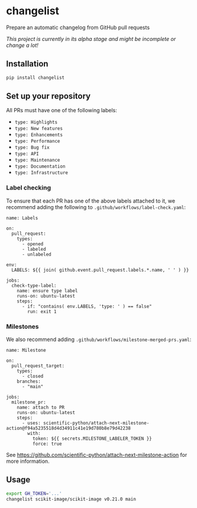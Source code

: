 # changelist

Prepare an automatic changelog from GitHub pull requests

_This project is currently in its alpha stage and might be incomplete or change a lot!_

## Installation

```sh
pip install changelist
```

## Set up your repository

All PRs must have one of the following labels:

- `type: Highlights`
- `type: New features`
- `type: Enhancements`
- `type: Performance`
- `type: Bug fix`
- `type: API`
- `type: Maintenance`
- `type: Documentation`
- `type: Infrastructure`

### Label checking

To ensure that each PR has one of the above labels attached to it,
we recommend adding the following to `.github/workflows/label-check.yaml`:

```
name: Labels

on:
  pull_request:
    types:
      - opened
      - labeled
      - unlabeled

env:
  LABELS: ${{ join( github.event.pull_request.labels.*.name, ' ' ) }}

jobs:
  check-type-label:
    name: ensure type label
    runs-on: ubuntu-latest
    steps:
      - if: "contains( env.LABELS, 'type: ' ) == false"
        run: exit 1
```

### Milestones

We also recommend adding `.github/workflows/milestone-merged-prs.yaml`:

```
name: Milestone

on:
  pull_request_target:
    types:
      - closed
    branches:
      - "main"

jobs:
  milestone_pr:
    name: attach to PR
    runs-on: ubuntu-latest
    steps:
      - uses: scientific-python/attach-next-milestone-action@f94a5235518d4d34911c41e19d780b8e79d42238
        with:
          token: ${{ secrets.MILESTONE_LABELER_TOKEN }}
          force: true
```

See https://github.com/scientific-python/attach-next-milestone-action for more information.

## Usage

```sh
export GH_TOKEN='...'
changelist scikit-image/scikit-image v0.21.0 main
```
